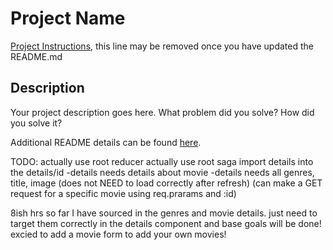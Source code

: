 # Project Name

[Project Instructions](./INSTRUCTIONS.md), this line may be removed once you have updated the README.md

## Description

Your project description goes here. What problem did you solve? How did you solve it?

Additional README details can be found [here](https://github.com/PrimeAcademy/readme-template/blob/master/README.md).


TODO: 
actually use root reducer
actually use root saga
import details into the details/id
 -details needs details about movie
 -details needs all genres, title, image
    (does not NEED to load correctly after refresh) (can make a GET request for a specific movie using req.prarams and :id)

8ish hrs so far
    I have sourced in the genres and movie details. just need to target them correctly in the details component and base goals will be done! 
    excied to add a movie form to add your own movies!